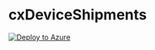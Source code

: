 # cxDeviceShipments


[![Deploy to Azure](https://aka.ms/deploytoazurebutton)](https://portal.azure.com/#create/Microsoft.Template/uri/[URLFORJSON])


